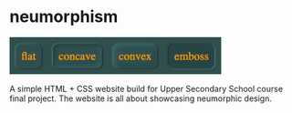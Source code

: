 # neumorphism

![Alt text](doc/asset/neumorphism.png)

A simple HTML + CSS website build for Upper Secondary School course final project.
The website is all about showcasing neumorphic design.
